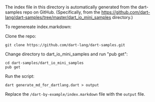 The index file in this directory is automatically generated
from the dart-samples repo on GitHub. (Specifically, from the
https://github.com/dart-lang/dart-samples/tree/master/dart_io_mini_samples
directory.)

To regenereate index.markdown:

Clone the repo:

```
git clone https://github.com/dart-lang/dart-samples.git
```

Change directory to dart_io_mini_samples and run "pub get":

```
cd dart-samples/dart_io_mini_samples
pub get
```

Run the script:

```
dart generate_md_for_dartlang.dart > output
```

Replace the `/dart-by-example/index.markdown` file with the `output` file.
